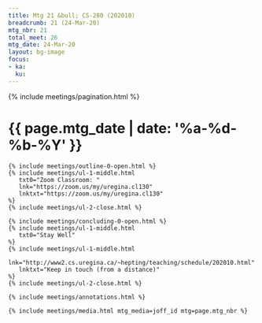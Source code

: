 ```yaml
---
title: Mtg 21 &bull; CS-280 (202010)
breadcrumb: 21 (24-Mar-20)
mtg_nbr: 21
total_meet: 26
mtg_date: 24-Mar-20
layout: bg-image
focus:
- ka:
  ku:
---
```

{% include meetings/pagination.html %}
<div class="card">
  <h1 class="text-center card-header lightcthru">
    {{ page.mtg_date | date: '%a-%d-%b-%Y' }}
  </h1>
  <div class="card-body">

    {% include meetings/outline-0-open.html %}
    {% include meetings/ul-1-middle.html
       txt0="Zoom Classroom: "
       lnk="https://zoom.us/my/uregina.cl130"
       lnktxt="https://zoom.us/my/uregina.cl130"
    %}
    {% include meetings/ul-2-close.html %}

    {% include meetings/concluding-0-open.html %}
    {% include meetings/ul-1-middle.html
       txt0="Stay Well"
    %}
    {% include meetings/ul-1-middle.html
       lnk="http://www2.cs.uregina.ca/~hepting/teaching/schedule/202010.html"
       lnktxt="Keep in touch (from a distance)"
    %}
    {% include meetings/ul-2-close.html %}

    {% include meetings/annotations.html %}

    {% include meetings/media.html mtg_media=joff_id mtg=page.mtg_nbr %}
  </div>
</div>

